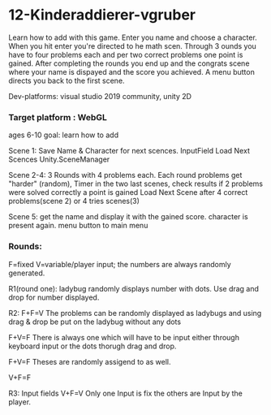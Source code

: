 # 12-Kinderaddierer-vgruber

Learn how to add with this game. Enter you name and choose a character. When you hit enter you're directed to he math scen. Through 3 ounds you have to four problems each and per two correct problems one point is gained. After completing the rounds you end up and the congrats scene where your name is dispayed and the score you achieved. A menu button directs you back to the first scene.

Dev-platforms: visual studio 2019 community, unity 2D

### Target platform : WebGL

ages 6-10
goal: learn how to add


Scene 1: Save Name & Character for next scences.    InputField   Load Next Scences Unity.SceneManager

Scene 2-4: 3 Rounds with 4 problems each.             Each round problems get "harder" (random),    Timer in the two last scenes,  check results   if 2 problems were solved correctly a point is gained    Load Next Scene  after 4 correct problems(scene 2) or 4 tries scenes(3)

Scene 5: get the name and display it with the gained score. character is present again. menu button to main menu

### Rounds:
F=fixed V=variable/player input; the numbers are always randomly generated.

R1(round one):	      ladybug randomly displays number with dots. Use drag and drop for number displayed.

R2: F+F=V             The problems can be randomly displayed as ladybugs and using drag & drop be put on the ladybug without any dots


F+V=F             There is always one which will have to be input either through keyboard input or the dots thorugh drag and drop. 

F+V=F             Theses are randomly assigend to as well. 

V+F=F	

R3:	Input fields		V+F=V     Only one Input is fix the others are Input by the player.     

